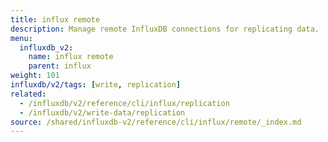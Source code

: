 ```yaml
---
title: influx remote
description: Manage remote InfluxDB connections for replicating data.
menu:
  influxdb_v2:
    name: influx remote
    parent: influx
weight: 101
influxdb/v2/tags: [write, replication]
related:
  - /influxdb/v2/reference/cli/influx/replication
  - /influxdb/v2/write-data/replication
source: /shared/influxdb-v2/reference/cli/influx/remote/_index.md
---
```


<!-- The content for this file is located at
// SOURCE content/shared/influxdb-v2/reference/cli/influx/remote/_index.md -->
